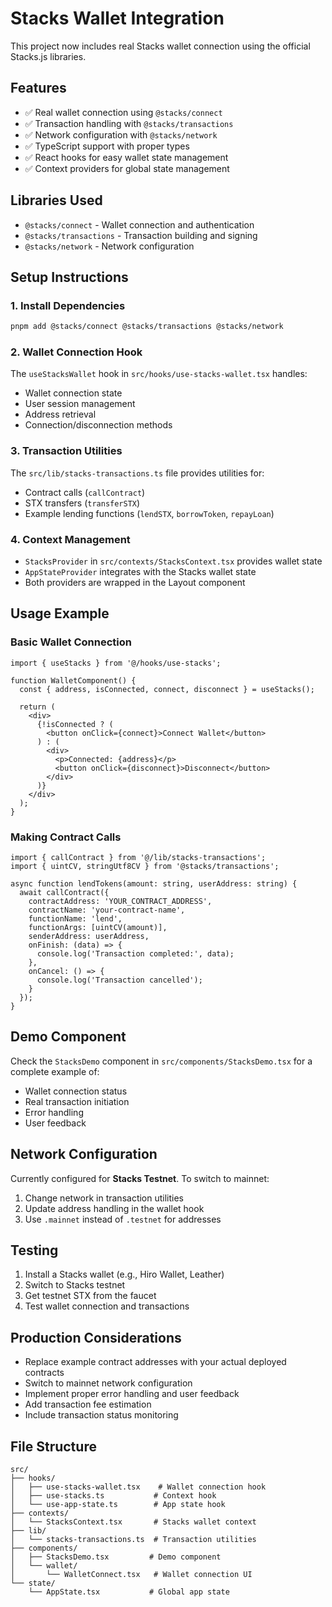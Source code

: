 # Stacks Wallet Integration

This project now includes real Stacks wallet connection using the official Stacks.js libraries.

## Features

- ✅ Real wallet connection using `@stacks/connect`
- ✅ Transaction handling with `@stacks/transactions`
- ✅ Network configuration with `@stacks/network`
- ✅ TypeScript support with proper types
- ✅ React hooks for easy wallet state management
- ✅ Context providers for global state management

## Libraries Used

- `@stacks/connect` - Wallet connection and authentication
- `@stacks/transactions` - Transaction building and signing
- `@stacks/network` - Network configuration

## Setup Instructions

### 1. Install Dependencies

```bash
pnpm add @stacks/connect @stacks/transactions @stacks/network
```

### 2. Wallet Connection Hook

The `useStacksWallet` hook in `src/hooks/use-stacks-wallet.tsx` handles:
- Wallet connection state
- User session management
- Address retrieval
- Connection/disconnection methods

### 3. Transaction Utilities

The `src/lib/stacks-transactions.ts` file provides utilities for:
- Contract calls (`callContract`)
- STX transfers (`transferSTX`)
- Example lending functions (`lendSTX`, `borrowToken`, `repayLoan`)

### 4. Context Management

- `StacksProvider` in `src/contexts/StacksContext.tsx` provides wallet state
- `AppStateProvider` integrates with the Stacks wallet state
- Both providers are wrapped in the Layout component

## Usage Example

### Basic Wallet Connection

```tsx
import { useStacks } from '@/hooks/use-stacks';

function WalletComponent() {
  const { address, isConnected, connect, disconnect } = useStacks();

  return (
    <div>
      {!isConnected ? (
        <button onClick={connect}>Connect Wallet</button>
      ) : (
        <div>
          <p>Connected: {address}</p>
          <button onClick={disconnect}>Disconnect</button>
        </div>
      )}
    </div>
  );
}
```

### Making Contract Calls

```tsx
import { callContract } from '@/lib/stacks-transactions';
import { uintCV, stringUtf8CV } from '@stacks/transactions';

async function lendTokens(amount: string, userAddress: string) {
  await callContract({
    contractAddress: 'YOUR_CONTRACT_ADDRESS',
    contractName: 'your-contract-name',
    functionName: 'lend',
    functionArgs: [uintCV(amount)],
    senderAddress: userAddress,
    onFinish: (data) => {
      console.log('Transaction completed:', data);
    },
    onCancel: () => {
      console.log('Transaction cancelled');
    }
  });
}
```

## Demo Component

Check the `StacksDemo` component in `src/components/StacksDemo.tsx` for a complete example of:
- Wallet connection status
- Real transaction initiation
- Error handling
- User feedback

## Network Configuration

Currently configured for **Stacks Testnet**. To switch to mainnet:

1. Change network in transaction utilities
2. Update address handling in the wallet hook
3. Use `.mainnet` instead of `.testnet` for addresses

## Testing

1. Install a Stacks wallet (e.g., Hiro Wallet, Leather)
2. Switch to Stacks testnet
3. Get testnet STX from the faucet
4. Test wallet connection and transactions

## Production Considerations

- Replace example contract addresses with your actual deployed contracts
- Switch to mainnet network configuration
- Implement proper error handling and user feedback
- Add transaction fee estimation
- Include transaction status monitoring

## File Structure

```
src/
├── hooks/
│   ├── use-stacks-wallet.tsx    # Wallet connection hook
│   ├── use-stacks.ts           # Context hook
│   └── use-app-state.ts        # App state hook
├── contexts/
│   └── StacksContext.tsx       # Stacks wallet context
├── lib/
│   └── stacks-transactions.ts  # Transaction utilities
├── components/
│   ├── StacksDemo.tsx         # Demo component
│   └── wallet/
│       └── WalletConnect.tsx   # Wallet connection UI
└── state/
    └── AppState.tsx           # Global app state
```

